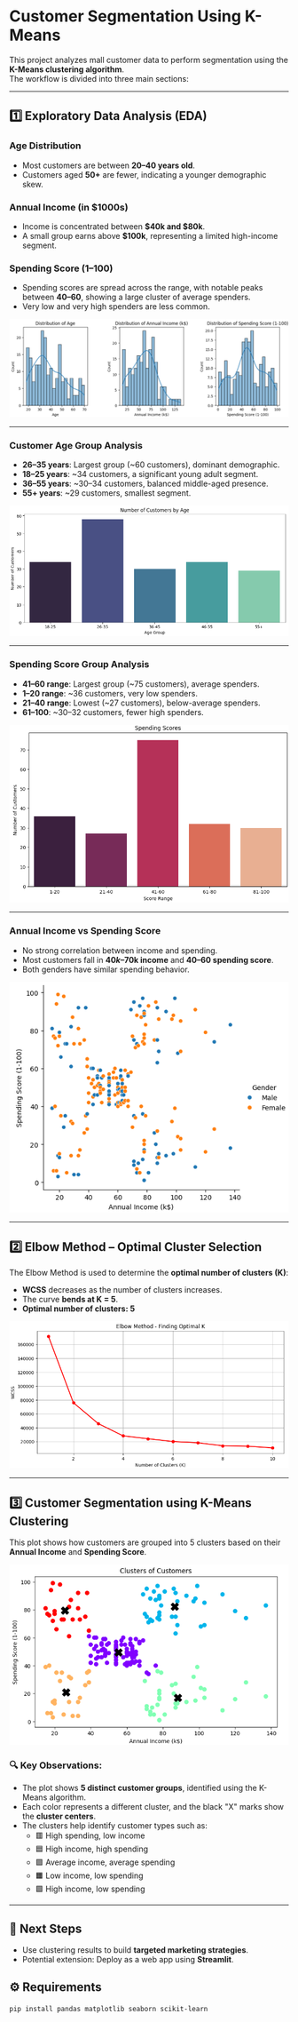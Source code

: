 # Customer Segmentation Using K-Means

This project analyzes mall customer data to perform segmentation using the **K-Means clustering algorithm**.  
The workflow is divided into three main sections:

---

## 1️⃣ Exploratory Data Analysis (EDA)

### **Age Distribution**
- Most customers are between **20–40 years old**.
- Customers aged **50+** are fewer, indicating a younger demographic skew.

### **Annual Income (in $1000s)**
- Income is concentrated between **$40k and $80k**.
- A small group earns above **$100k**, representing a limited high-income segment.

### **Spending Score (1–100)**
- Spending scores are spread across the range, with notable peaks between **40–60**, showing a large cluster of average spenders.
- Very low and very high spenders are less common.

![Customer Distribution](https://github.com/BijoyBytes/customer-segmentation-using-k-means/blob/main/Feature%20Distributions.png) 

---

### **Customer Age Group Analysis**
- **26–35 years**: Largest group (~60 customers), dominant demographic.
- **18–25 years**: ~34 customers, a significant young adult segment.
- **36–55 years**: ~30–34 customers, balanced middle-aged presence.
- **55+ years**: ~29 customers, smallest segment.

![Customer Distribution](https://github.com/BijoyBytes/customer-segmentation-using-k-means/blob/main/Age%20Group%20Distribution.png)

---

### **Spending Score Group Analysis**
- **41–60 range**: Largest group (~75 customers), average spenders.
- **1–20 range**: ~36 customers, very low spenders.
- **21–40 range**: Lowest (~27 customers), below-average spenders.
- **61–100**: ~30–32 customers, fewer high spenders.

![Customer Distribution](https://github.com/BijoyBytes/customer-segmentation-using-k-means/blob/main/Customer%20Count%20by%20Spending%20Score.png)

---

### **Annual Income vs Spending Score**
- No strong correlation between income and spending.
- Most customers fall in **$40k–$70k income** and **40–60 spending score**.
- Both genders have similar spending behavior.

![Annual Income vs Spending Score](https://github.com/BijoyBytes/customer-segmentation-using-k-means/blob/main/Annual%20Income%20vs%20Spending%20Score.png)

---

## 2️⃣ Elbow Method – Optimal Cluster Selection

The Elbow Method is used to determine the **optimal number of clusters (K)**:

- **WCSS** decreases as the number of clusters increases.
- The curve **bends at K = 5**.
- **Optimal number of clusters: 5**

![Elbow Method](https://github.com/BijoyBytes/customer-segmentation-using-k-means/blob/main/Elbow%20Method.png)

---
## 3️⃣ Customer Segmentation using K-Means Clustering

This plot shows how customers are grouped into 5 clusters based on their **Annual Income** and **Spending Score**.

![Customer Clusters](https://github.com/BijoyBytes/customer-segmentation-using-k-means/blob/main/Clustere%20of%20customer.png)

### 🔍 Key Observations:

- The plot shows **5 distinct customer groups**, identified using the K-Means algorithm.
- Each color represents a different cluster, and the black "X" marks show the **cluster centers**.
- The clusters help identify customer types such as:
  - 🟥 High spending, low income
  - 🟦 High income, high spending
  - 🟪 Average income, average spending
  - 🟧 Low income, low spending
  - 🟩 High income, low spending

---

## 📌 Next Steps

- Use clustering results to build **targeted marketing strategies**.
- Potential extension: Deploy as a web app using **Streamlit**.

## ⚙️ Requirements

```bash
pip install pandas matplotlib seaborn scikit-learn

